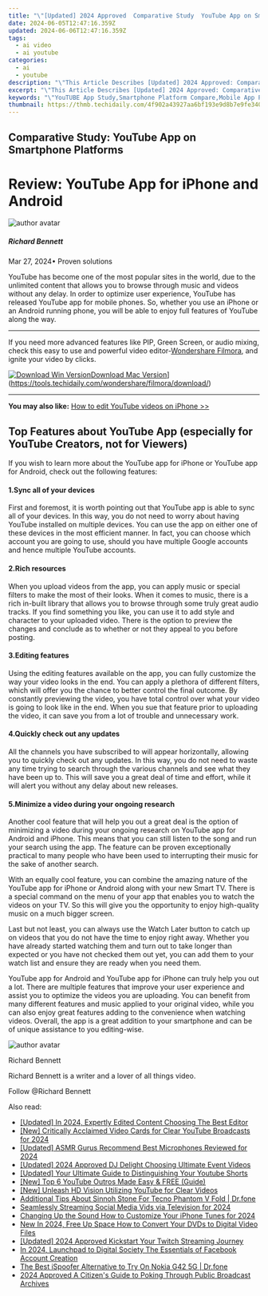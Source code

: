 ```yaml
---
title: "\"[Updated] 2024 Approved  Comparative Study  YouTube App on Smartphone Platforms\""
date: 2024-06-05T12:47:16.359Z
updated: 2024-06-06T12:47:16.359Z
tags:
  - ai video
  - ai youtube
categories:
  - ai
  - youtube
description: "\"This Article Describes [Updated] 2024 Approved: Comparative Study: YouTube App on Smartphone Platforms\""
excerpt: "\"This Article Describes [Updated] 2024 Approved: Comparative Study: YouTube App on Smartphone Platforms\""
keywords: "\"YouTUBE App Study,Smartphone Platform Compare,Mobile App Performance,Cross-Platform Analysis,Video App Comparison,Platform vs YouTube,Smart TVs & Phones\""
thumbnail: https://thmb.techidaily.com/4f902a43927aa6bf193e9d8b7e9fe3404a519e31c80aea16a8f7ebda50148e4a.jpg
---
```


## Comparative Study: YouTube App on Smartphone Platforms

# Review: YouTube App for iPhone and Android

![author avatar](https://images.wondershare.com/filmora/article-images/richard-bennett.jpg)

##### Richard Bennett

 Mar 27, 2024• Proven solutions

 YouTube has become one of the most popular sites in the world, due to the unlimited content that allows you to browse through music and videos without any delay. In order to optimize user experience, YouTube has released YouTube app for mobile phones. So, whether you use an iPhone or an Android running phone, you will be able to enjoy full features of YouTube along the way.

---

 If you need more advanced features like PIP, Green Screen, or audio mixing, check this easy to use and powerful video editor-[Wondershare Filmora](https://tools.techidaily.com/wondershare/filmora/download/), and ignite your video by clicks.

[![Download Win Version](https://images.wondershare.com/filmora/guide/download-btn-win.jpg)](https://tools.techidaily.com/wondershare/filmora/download/)[Download Mac Version](https://images.wondershare.com/filmora/guide/download-btn-mac.jpg)](https://tools.techidaily.com/wondershare/filmora/download/)

---

**You may also like:** [How to edit YouTube videos on iPhone >>](https://tools.techidaily.com/wondershare/filmora/download/)

## Top Features about YouTube App (especially for YouTube Creators, not for Viewers)

 If you wish to learn more about the YouTube app for iPhone or YouTube app for Android, check out the following features:

#### 1.Sync all of your devices

 First and foremost, it is worth pointing out that YouTube app is able to sync all of your devices. In this way, you do not need to worry about having YouTube installed on multiple devices. You can use the app on either one of these devices in the most efficient manner. In fact, you can choose which account you are going to use, should you have multiple Google accounts and hence multiple YouTube accounts.

#### 2.Rich resources

 When you upload videos from the app, you can apply music or special filters to make the most of their looks. When it comes to music, there is a rich in-built library that allows you to browse through some truly great audio tracks. If you find something you like, you can use it to add style and character to your uploaded video. There is the option to preview the changes and conclude as to whether or not they appeal to you before posting.

#### 3.Editing features

 Using the editing features available on the app, you can fully customize the way your video looks in the end. You can apply a plethora of different filters, which will offer you the chance to better control the final outcome. By constantly previewing the video, you have total control over what your video is going to look like in the end. When you sue that feature prior to uploading the video, it can save you from a lot of trouble and unnecessary work.

#### 4.Quickly check out any updates

 All the channels you have subscribed to will appear horizontally, allowing you to quickly check out any updates. In this way, you do not need to waste any time trying to search through the various channels and see what they have been up to. This will save you a great deal of time and effort, while it will alert you without any delay about new releases.

#### 5.Minimize a video during your ongoing research

 Another cool feature that will help you out a great deal is the option of minimizing a video during your ongoing research on YouTube app for Android and iPhone. This means that you can still listen to the song and run your search using the app. The feature can be proven exceptionally practical to many people who have been used to interrupting their music for the sake of another search.

 With an equally cool feature, you can combine the amazing nature of the YouTube app for iPhone or Android along with your new Smart TV. There is a special command on the menu of your app that enables you to watch the videos on your TV. So this will give you the opportunity to enjoy high-quality music on a much bigger screen.

 Last but not least, you can always use the Watch Later button to catch up on videos that you do not have the time to enjoy right away. Whether you have already started watching them and turn out to take longer than expected or you have not checked them out yet, you can add them to your watch list and ensure they are ready when you need them.

 YouTube app for Android and YouTube app for iPhone can truly help you out a lot. There are multiple features that improve your user experience and assist you to optimize the videos you are uploading. You can benefit from many different features and music applied to your original video, while you can also enjoy great features adding to the convenience when watching videos. Overall, the app is a great addition to your smartphone and can be of unique assistance to you editing-wise.

![author avatar](https://images.wondershare.com/filmora/article-images/richard-bennett.jpg)

Richard Bennett

Richard Bennett is a writer and a lover of all things video.

Follow @Richard Bennett

<span class="atpl-alsoreadstyle">Also read:</span>
<div><ul>
<li><a href="https://facebook-video-share.techidaily.com/updated-in-2024-expertly-edited-content-choosing-the-best-editor/"><u>[Updated] In 2024, Expertly Edited Content  Choosing The Best Editor</u></a></li>
<li><a href="https://facebook-video-share.techidaily.com/new-critically-acclaimed-video-cards-for-clear-youtube-broadcasts-for-2024/"><u>[New] Critically Acclaimed Video Cards for Clear YouTube Broadcasts for 2024</u></a></li>
<li><a href="https://facebook-video-share.techidaily.com/updated-asmr-gurus-recommend-best-microphones-reviewed-for-2024/"><u>[Updated] ASMR Gurus Recommend  Best Microphones Reviewed for 2024</u></a></li>
<li><a href="https://facebook-video-share.techidaily.com/updated-2024-approved-dj-delight-choosing-ultimate-event-videos/"><u>[Updated] 2024 Approved  DJ Delight  Choosing Ultimate Event Videos</u></a></li>
<li><a href="https://facebook-video-share.techidaily.com/updated-your-ultimate-guide-to-distinguishing-your-youtube-shorts/"><u>[Updated] Your Ultimate Guide to Distinguishing Your Youtube Shorts</u></a></li>
<li><a href="https://facebook-video-share.techidaily.com/new-top-6-youtube-outros-made-easy-and-free-guide/"><u>[New] Top 6 YouTube Outros Made Easy & FREE (Guide)</u></a></li>
<li><a href="https://facebook-video-share.techidaily.com/new-unleash-hd-vision-utilizing-youtube-for-clear-videos/"><u>[New] Unleash HD Vision  Utilizing YouTube for Clear Videos</u></a></li>
<li><a href="https://android-pokemon-go.techidaily.com/additional-tips-about-sinnoh-stone-for-tecno-phantom-v-fold-drfone-by-drfone-virtual-android/"><u>Additional Tips About Sinnoh Stone For Tecno Phantom V Fold | Dr.fone</u></a></li>
<li><a href="https://facebook-clips.techidaily.com/seamlessly-streaming-social-media-vids-via-television-for-2024/"><u>Seamlessly Streaming Social Media Vids via Television for 2024</u></a></li>
<li><a href="https://extra-resources.techidaily.com/changing-up-the-sound-how-to-customize-your-iphone-tunes-for-2024/"><u>Changing Up the Sound  How to Customize Your iPhone Tunes for 2024</u></a></li>
<li><a href="https://ai-video-tools.techidaily.com/new-in-2024-free-up-space-how-to-convert-your-dvds-to-digital-video-files/"><u>New In 2024, Free Up Space How to Convert Your DVDs to Digital Video Files</u></a></li>
<li><a href="https://twitter-videos.techidaily.com/updated-2024-approved-kickstart-your-twitch-streaming-journey/"><u>[Updated] 2024 Approved  Kickstart Your Twitch Streaming Journey</u></a></li>
<li><a href="https://facebook-videos.techidaily.com/in-2024-launchpad-to-digital-society-the-essentials-of-facebook-account-creation/"><u>In 2024, Launchpad to Digital Society  The Essentials of Facebook Account Creation</u></a></li>
<li><a href="https://android-pokemon-go.techidaily.com/the-best-ispoofer-alternative-to-try-on-nokia-g42-5g-drfone-by-drfone-virtual-android/"><u>The Best iSpoofer Alternative to Try On Nokia G42 5G | Dr.fone</u></a></li>
<li><a href="https://extra-lessons.techidaily.com/2024-approved-a-citizens-guide-to-poking-through-public-broadcast-archives/"><u>2024 Approved  A Citizen's Guide to Poking Through Public Broadcast Archives</u></a></li>
</ul></div>

<ins class="adsbygoogle"
      style="display:block"
      data-ad-client="ca-pub-7571918770474297"
      data-ad-slot="8358498916"
      data-ad-format="auto"
      data-full-width-responsive="true"></ins>